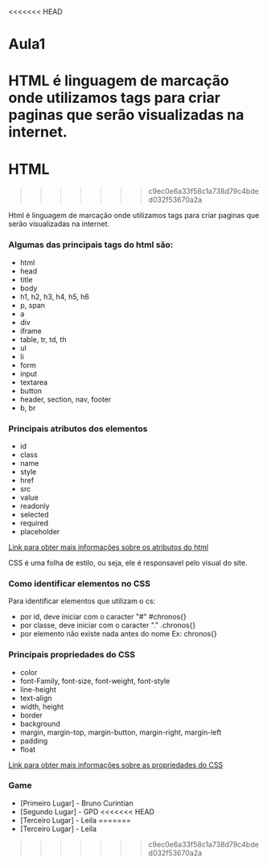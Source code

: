 <<<<<<< HEAD
# Aula1

HTML é linguagem de marcação onde utilizamos tags para criar paginas que serão visualizadas na internet.
=======
# HTML 
>>>>>>> c9ec0e6a33f58c1a738d79c4bded032f53670a2a

Html é linguagem de marcação onde utilizamos tags para criar paginas que serão visualizadas na internet.

### Algumas das principais tags do html são:

 - html
 - head
 - title
 - body
 - h1, h2, h3, h4, h5, h6
 - p, span
 - a
 - div
 - iframe
 - table, tr, td, th
 - ul
 - li
 - form
 - input
 - textarea
 - button
 - header, section, nav, footer
 - b, br

### Principais atributos dos elementos
 
 - id
 - class
 - name
 - style
 - href
 - src
 - value
 - readonly
 - selected
 - required
 - placeholder

 [Link para obter mais informações sobre os atributos do html](https://developer.mozilla.org/pt-BR/docs/web/html/attributes)

CSS é uma folha de estilo, ou seja, ele é responsavel pelo visual do site.

### Como identificar elementos no CSS

Para identificar elementos que utilizam o cs:
 - por id, deve iniciar com o caracter "#"
 	#chronos{}
 - por classe, deve iniciar com o caracter "."
 	.chronos{}
 - por elemento não existe nada antes do nome
 	Ex: chronos{}

### Principais propriedades do CSS

 - color
 - font-Family, font-size, font-weight, font-style
 - line-height
 - text-align
 - width, height
 - border
 - background
 - margin, margin-top, margin-button, margin-right, margin-left
 - padding
 - float

 [Link para obter mais informações sobre as propriedades do CSS](https://www.hiperbytes.com.br/folhas-de-estilo-css-resumo-das-principais-propriedades/)

### Game

- [Primeiro Lugar] - Bruno Curintian
- [Segundo Lugar] - GPD
<<<<<<< HEAD
- [Terceiro Lugar] - Leila
=======
- [Terceiro Lugar] - Leila
>>>>>>> c9ec0e6a33f58c1a738d79c4bded032f53670a2a

